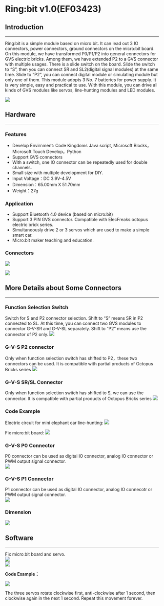 ﻿# Ring:bit v1.0(EF03423)

## Introduction  
---  

Ring:bit is a simple module based on micro:bit. It can lead out 3 IO connectors, power connectors, ground connectors on the micro:bit board. On this module, we have transformed P0/P1/P2 into general connectors for GVS electric bricks. Among them, we have extended P2 to a GVS connector with multiple usages. There is a slide switch on the board. Slide the switch to “S”, then you can connect SR and SL2(digital signal modules) at the same time. Slide to “P2”, you can connect digital module or simulating module but only one of them. This module adopts 3 No. 7 batteries for power supply. It is very simple, easy and practical to use. With this module, you can drive all kinds of GVS modules like servos, line-hunting modules and LED modules.

![](https://wiki-media-ef.oss-cn-hongkong.aliyuncs.com//images/bDMpSsj.png)  

## Hardware  
---  

### Features

- Develop Envirnment: Code Kingdoms Java script, Microsoft Blocks，Microsoft Touch Develop，Python
- Support GVS connectors
- With a switch, one IO connector can be repeatedly used for double channels.
- Small size with multiple development for DIY.
- Input Voltage：DC 3.9V-4.5V
- Dimension：65.00mm X 51.70mm
- Weight：27g

### Application

- Support Bluetooth 4.0 device (based on micro:bit)
- Support 3 PIN GVS connector. Compatible with ElecFreaks octopus electric brick series. 
- Simultaneously drive 2 or 3 servos which are used to make a simple smart car. 
- Micro:bit maker teaching and education. 

### Connectors

![](https://wiki-media-ef.oss-cn-hongkong.aliyuncs.com//images/5qVcUuq.png)

![](https://wiki-media-ef.oss-cn-hongkong.aliyuncs.com//images/b5T97iU.png)


## More Details about Some Connectors  
---  

### Function Selection Switch

Switch for S and P2 connector selection. Shift to “S” means SR in P2 connected to SL. At this time, you can connect two GVS modules to connector G-V-SR and G-V-SL separately. Shift to “P2” means use the connector of P2 only.
![](https://wiki-media-ef.oss-cn-hongkong.aliyuncs.com//images/PaHHe9A.png)

### G-V-S P2 connector

Only when function selection switch has shifted to P2，these two connectors can be used. It is compatible with partial products of Octopus Bricks series
![](https://wiki-media-ef.oss-cn-hongkong.aliyuncs.com//images/PMmCuST.png)

### G-V-S SR/SL Connector  

Only when function selection switch has shifted to S, we can use the connector. It is compatible with partial products of Octopus Bricks series
![](https://wiki-media-ef.oss-cn-hongkong.aliyuncs.com//images/cHPVdDl.png)

### Code Example  

Electric circuit for mini elephant car line-hunting:
![](https://wiki-media-ef.oss-cn-hongkong.aliyuncs.com//images/7QW9Ub4.png)

Fix micro:bit board:
![](https://wiki-media-ef.oss-cn-hongkong.aliyuncs.com//images/jKoo29U.png)

### G-V-S P0 Connector    

P0 connector can be used as digital IO connector, analog IO connector or PWM output signal connector.    
![](https://wiki-media-ef.oss-cn-hongkong.aliyuncs.com//images/5CuTWoN.png)  

### G-V-S P1 Connector    

P1 connector can be used as digital IO connector, analog IO connecotr or PWM output signal connector.   
![](https://wiki-media-ef.oss-cn-hongkong.aliyuncs.com//images/0MX5nzY.png)  

### Dimension  
![](https://wiki-media-ef.oss-cn-hongkong.aliyuncs.com//images/Fq3QGS8.png)  

## Software    
---  

Fix micro:bit board and servo.  
![](https://wiki-media-ef.oss-cn-hongkong.aliyuncs.com//images/4JBOP4i.png)    
![](https://wiki-media-ef.oss-cn-hongkong.aliyuncs.com//images/9XVim0q.png)      

**Code Example：**  

![](https://wiki-media-ef.oss-cn-hongkong.aliyuncs.com//images/LPoVRtu.png)   

The three servos rotate clockwise first, anti-clockwise after 1 second, then clockwise again in the next 1 second. Repeat this movement forever.
